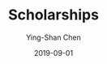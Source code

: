 ---
author: "Ying-Shan Chen"
title: "Scholarships"
jobtitle: [
    "Scholarships"
]
date: '2019-09-01'
jobs: [
    ["October 2018 國立中央大學物理學系：王立文女士獎學金",
    "February 2020 國立中央大學物理學系：德成基金會獎學金",
    "October 2022 國立中央大學：碩士班研究生入學獎學金",
    "March 2023 國立中央大學物理學系：上詮光纖獎學金 — 補助學生出國交流獎助（研修）",
    "November 2023 國家科學及技術委員會：補助國內研究生出席國際學術會議",
    "November 2023 國立中央大學物理學系：上詮光纖獎學金 — 補助學生出席國際會議"]
]
---